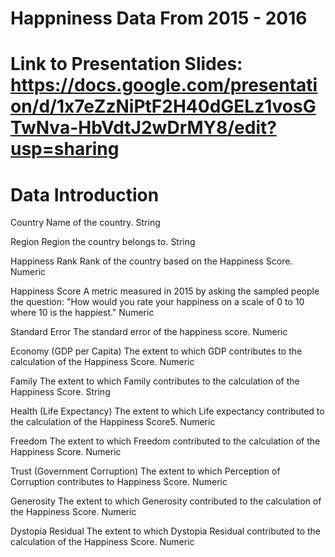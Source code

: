 # Happniness Data From 2015 - 2016
# Link to Presentation Slides: https://docs.google.com/presentation/d/1x7eZzNiPtF2H40dGELz1vosGTwNva-HbVdtJ2wDrMY8/edit?usp=sharing

# Data Introduction

Country
Name of the country.
String

Region
Region the country belongs to.
String

Happiness Rank
Rank of the country based on the Happiness Score.
Numeric

Happiness Score
A metric measured in 2015 by asking the sampled people the question: "How would you rate your happiness on a scale of 0 to 10 where 10 is the happiest."
Numeric

Standard Error
The standard error of the happiness score.
Numeric

Economy (GDP per Capita)
The extent to which GDP contributes to the calculation of the Happiness Score.
Numeric

Family
The extent to which Family contributes to the calculation of the Happiness Score.
String

Health (Life Expectancy)
The extent to which Life expectancy contributed to the calculation of the Happiness Score5.
Numeric

Freedom
The extent to which Freedom contributed to the calculation of the Happiness Score.
Numeric

Trust (Government Corruption)
The extent to which Perception of Corruption contributes to Happiness Score.
Numeric

Generosity
The extent to which Generosity contributed to the calculation of the Happiness Score.
Numeric

Dystopia Residual
The extent to which Dystopia Residual contributed to the calculation of the Happiness Score.
Numeric
